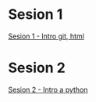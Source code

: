 # Sesion 1
[Sesion 1 - Intro git, html](https://github.com/adsoftsito/solucion_problemas/blob/main/sesion1_intro_sol_problemas.pdf)

# Sesion 2
[Sesion 2 - Intro a python](https://github.com/adsoftsito/python)
